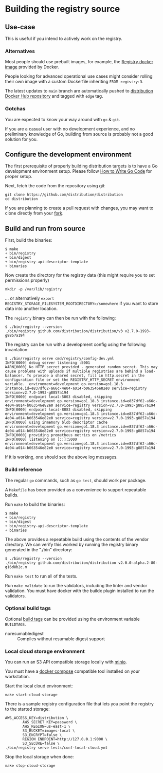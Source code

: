 
# Building the registry source

## Use-case

This is useful if you intend to actively work on the registry.

### Alternatives

Most people should use prebuilt images, for example, the [Registry docker image](https://hub.docker.com/r/library/registry/) provided by Docker.

People looking for advanced operational use cases might consider rolling their own image with a custom Dockerfile inheriting `FROM registry:3`.

The latest updates to `main` branch are automatically pushed to [distribution Docker Hub repository](https://hub.docker.com/r/distribution/distribution) and tagged with `edge` tag.

### Gotchas

You are expected to know your way around with `go` & `git`.

If you are a casual user with no development experience, and no preliminary knowledge of Go, building from source is probably not a good solution for you.

## Configure the development environment

The first prerequisite of properly building distribution targets is to have a Go
development environment setup. Please follow [How to Write Go Code](https://go.dev/doc/code) for proper setup.

Next, fetch the code from the repository using git:

    git clone https://github.com/distribution/distribution
    cd distribution

If you are planning to create a pull request with changes, you may want to clone directly from your [fork](https://docs.github.com/en/pull-requests/collaborating-with-pull-requests/working-with-forks/about-forks).

## Build and run from source

First, build the binaries:

    $ make
    + bin/registry
    + bin/digest
    + bin/registry-api-descriptor-template
    + binaries

Now create the directory for the registry data (this might require you to set permissions properly)

    mkdir -p /var/lib/registry

... or alternatively `export REGISTRY_STORAGE_FILESYSTEM_ROOTDIRECTORY=/somewhere` if you want to store data into another location.

The `registry`
binary can then be run with the following:

    $ ./bin/registry --version
    ./bin/registry github.com/distribution/distribution/v3 v2.7.0-1993-g8857a194

The registry can be run with a development config using the following
incantation:

    $ ./bin/registry serve cmd/registry/config-dev.yml
    INFO[0000] debug server listening :5001
    WARN[0000] No HTTP secret provided - generated random secret. This may cause problems with uploads if multiple registries are behind a load-balancer. To provide a shared secret, fill in http.secret in the configuration file or set the REGISTRY_HTTP_SECRET environment variable.  environment=development go.version=go1.18.3 instance.id=e837df62-a66c-4e04-a014-b063546e82e0 service=registry version=v2.7.0-1993-g8857a194
    INFO[0000] endpoint local-5003 disabled, skipping        environment=development go.version=go1.18.3 instance.id=e837df62-a66c-4e04-a014-b063546e82e0 service=registry version=v2.7.0-1993-g8857a194
    INFO[0000] endpoint local-8083 disabled, skipping        environment=development go.version=go1.18.3 instance.id=e837df62-a66c-4e04-a014-b063546e82e0 service=registry version=v2.7.0-1993-g8857a194
    INFO[0000] using inmemory blob descriptor cache          environment=development go.version=go1.18.3 instance.id=e837df62-a66c-4e04-a014-b063546e82e0 service=registry version=v2.7.0-1993-g8857a194
    INFO[0000] providing prometheus metrics on /metrics
    INFO[0000] listening on [::]:5000                        environment=development go.version=go1.18.3 instance.id=e837df62-a66c-4e04-a014-b063546e82e0 service=registry version=v2.7.0-1993-g8857a194

If it is working, one should see the above log messages.

### Build reference

The regular `go` commands, such as `go test`, should work per package.

A `Makefile` has been provided as a convenience to support repeatable builds.

Run `make` to build the binaries:

    $ make
    + bin/registry
    + bin/digest
    + bin/registry-api-descriptor-template
    + binaries

The above provides a repeatable build using the contents of the vendor
directory. We can verify this worked by running
the registry binary generated in the "./bin" directory:

    $ ./bin/registry --version
    ./bin/registry github.com/distribution/distribution v2.0.0-alpha.2-80-g16d8b2c.m

Run `make test` to run all of the tests.

Run `make validate` to run the validators, including the linter and vendor validation. You must have docker with the buildx plugin installed to run the validators.

### Optional build tags

Optional [build tags](http://golang.org/pkg/go/build/) can be provided using
the environment variable `BUILDTAGS`.

<dl>
<dt>noresumabledigest</dt>
<dd>Compiles without resumable digest support</dd>
</dl>

### Local cloud storage environment

You can run an S3 API compatible storage locally with [minio](https://min.io/).

You must have a [docker compose](https://docs.docker.com/compose/) compatible tool installed on your workstation.

Start the local cloud environment:
```
make start-cloud-storage
```
There is a sample registry configuration file that lets you point the registry to the started storage:
```
AWS_ACCESS_KEY=distribution \
        AWS_SECRET_KEY=password \
        AWS_REGION=us-east-1 \
        S3_BUCKET=images-local \
        S3_ENCRYPT=false \
        REGION_ENDPOINT=http://127.0.0.1:9000 \
        S3_SECURE=false \
./bin/registry serve tests/conf-local-cloud.yml
```
Stop the local storage when done:
```
make stop-cloud-storage
```
